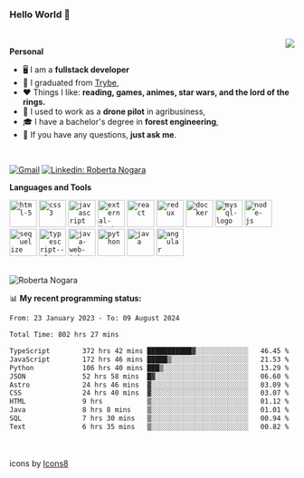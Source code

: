 ### Hello World 👋

<br />

<img align="right" src="https://github.blog/wp-content/uploads/2018/10/46896184-b679fc80-ce30-11e8-88bf-921e9b788f7c.gif?resize=200%2C200"  />

**Personal**
- 🖥️ I am a **fullstack developer**
- 📖 I graduated from [Trybe](https://www.betrybe.com/),
- ❤️ Things I like: **reading, games, animes, star wars, and the lord of the rings.** 
- 🌾 I used to work as a **drone pilot** in agribusiness,
- 🎓 I have a bachelor's degree in **forest engineering**,
- 💬 If you have any questions, **just ask me**.

<br />

[![Gmail](https://img.icons8.com/neon/96/gmail.png)](mailto:r.nogara.dev@gmail.com)
[![Linkedin: Roberta Nogara](https://img.icons8.com/neon/96/linkedin.png)](https://www.linkedin.com/in/robertanogara/)

**Languages and Tools**  

<code><img width="48" height="48" src="https://img.icons8.com/fluency/48/html-5.png" alt="html-5"/></code>
<code><img width="48" height="48" src="https://img.icons8.com/fluency/48/css3.png" alt="css3"/></code>
<code><img width="48" height="48" src="https://img.icons8.com/fluency/48/javascript.png" alt="javascript"/></code>
<code><img width="48" height="48" src="https://img.icons8.com/external-tal-revivo-color-tal-revivo/48/external-jest-can-collect-code-coverage-information-from-entire-projects-logo-color-tal-revivo.png" alt="external-jest-can-collect-code-coverage-information-from-entire-projects-logo-color-tal-revivo"/></code>
<code><img width="48" height="48" src="https://img.icons8.com/office/40/react.png" alt="react"/></code>
<code><img width="48" height="48" src="https://img.icons8.com/color/48/redux.png" alt="redux"/></code>
<code><img width="48" height="48" src="https://img.icons8.com/fluency/48/docker.png" alt="docker"/></code>
<code><img width="48" height="48" src="https://img.icons8.com/fluency/48/mysql-logo.png" alt="mysql-logo"/></code>
<code><img width="48" height="48" src="https://img.icons8.com/fluency/48/node-js.png" alt="node-js"/></code>
<code><img width="48" height="48" src="https://cdn.icon-icons.com/icons2/2415/PNG/512/sequelize_original_logo_icon_146348.png" alt="sequelize"/></code>
<code><img width="48" height="48" src="https://img.icons8.com/fluency/48/typescript--v2.png" alt="typescript--v2"/></code>
<code><img width="48" height="48" src="https://img.icons8.com/color/48/java-web-token.png" alt="java-web-token"/></code>
<code><img width="48" height="48" src="https://img.icons8.com/fluency/48/python.png" alt="python"/></code>
<code><img width="48" height="48" src="https://img.icons8.com/color/48/java-coffee-cup-logo--v1.png" alt="java"/></code>
<code><img width="48" height="48" src="https://img.icons8.com/fluency/48/angularjs.png" alt="angular"/></code>

<br />
<img src="https://github-readme-stats.vercel.app/api?username=rnogara&count_private=true&show_icons=true" alt="Roberta Nogara" />
<br />

📊 **My recent programming status:**
<!--START_SECTION:waka-->

```txt
From: 23 January 2023 - To: 09 August 2024

Total Time: 802 hrs 27 mins

TypeScript        372 hrs 42 mins ███████████▓░░░░░░░░░░░░░   46.45 %
JavaScript        172 hrs 46 mins █████▒░░░░░░░░░░░░░░░░░░░   21.53 %
Python            106 hrs 40 mins ███▒░░░░░░░░░░░░░░░░░░░░░   13.29 %
JSON              52 hrs 58 mins  █▓░░░░░░░░░░░░░░░░░░░░░░░   06.60 %
Astro             24 hrs 46 mins  ▓░░░░░░░░░░░░░░░░░░░░░░░░   03.09 %
CSS               24 hrs 40 mins  ▓░░░░░░░░░░░░░░░░░░░░░░░░   03.07 %
HTML              9 hrs           ▒░░░░░░░░░░░░░░░░░░░░░░░░   01.12 %
Java              8 hrs 8 mins    ▒░░░░░░░░░░░░░░░░░░░░░░░░   01.01 %
SQL               7 hrs 30 mins   ▒░░░░░░░░░░░░░░░░░░░░░░░░   00.94 %
Text              6 hrs 35 mins   ▒░░░░░░░░░░░░░░░░░░░░░░░░   00.82 %
```

<!--END_SECTION:waka-->

<br />
<br />
icons by <a href="https://icons8.com">Icons8</a>
